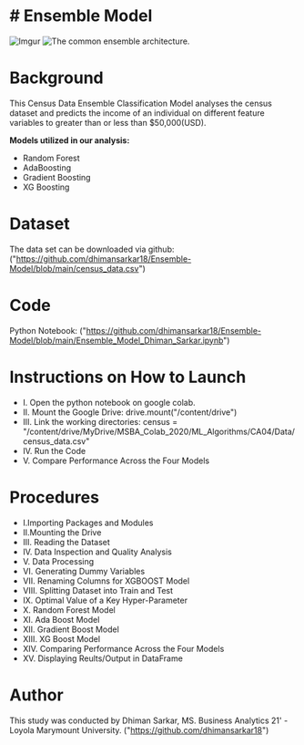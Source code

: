 # # Ensemble Model
![Imgur](https://i.imgur.com/L2Jaqm8.png)
![The common ensemble architecture.  ](https://www.researchgate.net/profile/Michael-Affenzeller/publication/293194221/figure/fig1/AS:342131643305984@1458581948247/The-common-ensemble-architecture.png)
# Background

This Census Data Ensemble Classification Model analyses the census dataset and predicts the income of an individual on different feature variables to greater than or less than $50,000(USD). 

**Models utilized in our analysis:**

 - Random Forest
 - AdaBoosting
 - Gradient Boosting
 - XG Boosting

# Dataset

The data set can be downloaded via github: 
("https://github.com/dhimansarkar18/Ensemble-Model/blob/main/census_data.csv")

# Code

Python Notebook: 
("https://github.com/dhimansarkar18/Ensemble-Model/blob/main/Ensemble_Model_Dhiman_Sarkar.ipynb")

# Instructions on How to Launch
 - I. Open the python notebook on google colab. 
 - II. Mount the Google Drive: drive.mount("/content/drive") 
 - III. Link the working directories: census = "/content/drive/MyDrive/MSBA_Colab_2020/ML_Algorithms/CA04/Data/census_data.csv"
 - IV. Run the Code 
 - V. Compare Performance Across the Four Models
							
# Procedures
 - I.Importing Packages and Modules 
 - II.Mounting the Drive 
 - III. Reading the Dataset 
 - IV. Data Inspection and Quality Analysis 
 - V. Data Processing 
 - VI. Generating Dummy Variables 
 - VII. Renaming Columns for XGBOOST Model 
 - VIII. Splitting Dataset into Train and Test 
 - IX. Optimal Value of a Key Hyper-Parameter 
 - X. Random Forest Model 
 - XI. Ada Boost Model 
 - XII. Gradient Boost Model 
 - XIII. XG Boost Model 
 - XIV. Comparing Performance Across the Four Models 
 - XV. Displaying Reults/Output in DataFrame

# Author

This study was conducted by Dhiman Sarkar, MS. Business Analytics 21' - Loyola Marymount University.
("https://github.com/dhimansarkar18")
